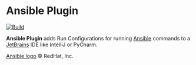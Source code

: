 # Ansible Plugin

[![Build](https://github.com/mdklatt/idea-ansible-plugin/actions/workflows/build.yml/badge.svg)](https://github.com/mdklatt/idea-ansible-plugin/actions/workflows/build.yml)

<!-- Plugin description -->

**Ansible Plugin** adds Run Configurations for running [Ansible][ansible:docs]
commands to a [JetBrains][jetbrains] IDE like IntelliJ or PyCharm.

[Ansible logo][ansible:logo] &copy; RedHat, Inc.

[ansible:docs]: https://docs.ansible.com/ansible/latest/index.html
[ansible:logo]: https://www.ansible.com/logos
[jetbrains]: https://www.jetbrains.com

<!-- Plugin description end -->


